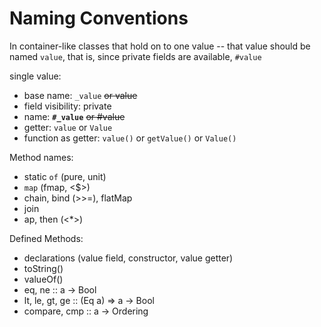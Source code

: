 # Naming Conventions

In container-like classes that hold on to one value -- that value should be named `value`, that is, since private fields are available, `#value`

single value:
- base name: `_value` ~~or value~~
- field visibility: private
- name: __`#_value`__ ~~or #value~~
- getter: `value` or `Value`
- function as getter: `value()` or `getValue()` or `Value()`

Method names:
- static `of` (pure, unit)
- `map` (fmap, <$>)
- chain, bind (>>=), flatMap
- join
- ap, then (<*>)

Defined Methods:
- declarations (value field, constructor, value getter)
- toString()
- valueOf()
- eq, ne         :: a -> Bool
- lt, le, gt, ge :: (Eq a) => a -> Bool
- compare, cmp   :: a -> Ordering
